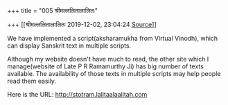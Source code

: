 +++
title = "005 श्रीमल्ललितालालितः"

+++
[[श्रीमल्ललितालालितः	2019-12-02, 23:04:24 [Source](https://groups.google.com/g/bvparishat/c/3yDOtGsesWk)]]



We have implemented a script(aksharamukha from Virtual Vinodh), which can display Sanskrit text in multiple scripts.

Although my website doesn't have much to read, the other site which I manage(website of Late P R Ramamurthy Ji) has big number of texts available. The availability of those texts in multiple scripts may help people read them easily.

Here is the URL: <http://stotram.lalitaalaalitah.com>  

